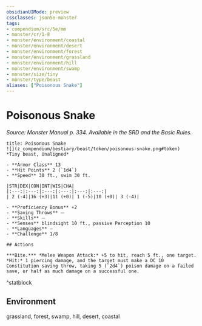 ```yaml
---
obsidianUIMode: preview
cssclasses: json5e-monster
tags:
- compendium/src/5e/mm
- monster/cr/1-8
- monster/environment/coastal
- monster/environment/desert
- monster/environment/forest
- monster/environment/grassland
- monster/environment/hill
- monster/environment/swamp
- monster/size/tiny
- monster/type/beast
aliases: ["Poisonous Snake"]
---
```

# Poisonous Snake
*Source: Monster Manual p. 334. Available in the SRD and the Basic Rules.*  

```ad-statblock
title: Poisonous Snake
![](z_compendium/bestiary/beast/token/poisonous-snake.png#token)
*Tiny beast, Unaligned*

- **Armor Class** 13 
- **Hit Points** 2 (`1d4`)
- **Speed** 30 ft., swim 30 ft.

|STR|DEX|CON|INT|WIS|CHA|
|:---:|:---:|:---:|:---:|:---:|:---:|
| 2 (-4)|16 (+3)|11 (+0)| 1 (-5)|10 (+0)| 3 (-4)|

- **Proficiency Bonus** +2
- **Saving Throws** ⏤
- **Skills** ⏤
- **Senses** blindsight 10 ft., passive Perception 10
- **Languages** —
- **Challenge** 1/8

## Actions

***Bite.*** *Melee Weapon Attack:* +5 to hit, reach 5 ft., one target. *Hit:* 1 piercing damage, and the target must make a DC 10 Constitution saving throw, taking 5 (`2d4`) poison damage on a failed save, or half as much damage on a successful one.
```
^statblock

## Environment

grassland, forest, swamp, hill, desert, coastal